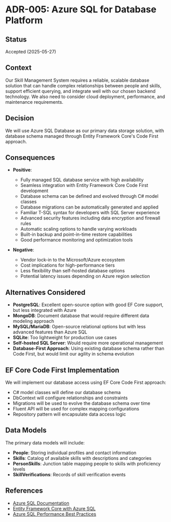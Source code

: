 # ADR-005: Azure SQL for Database Platform

## Status
Accepted (2025-05-27)

## Context
Our Skill Management System requires a reliable, scalable database solution that can handle complex relationships between people and skills, support efficient querying, and integrate well with our chosen backend technology. We also need to consider cloud deployment, performance, and maintenance requirements.

## Decision
We will use Azure SQL Database as our primary data storage solution, with database schema managed through Entity Framework Core's Code First approach.

## Consequences
- **Positive**:
  - Fully managed SQL database service with high availability
  - Seamless integration with Entity Framework Core Code First development
  - Database schema can be defined and evolved through C# model classes
  - Database migrations can be automatically generated and applied
  - Familiar T-SQL syntax for developers with SQL Server experience
  - Advanced security features including data encryption and firewall rules
  - Automatic scaling options to handle varying workloads
  - Built-in backup and point-in-time restore capabilities
  - Good performance monitoring and optimization tools
  
- **Negative**:
  - Vendor lock-in to the Microsoft/Azure ecosystem
  - Cost implications for high-performance tiers
  - Less flexibility than self-hosted database options
  - Potential latency issues depending on Azure region selection
  
## Alternatives Considered
- **PostgreSQL**: Excellent open-source option with good EF Core support, but less integrated with Azure
- **MongoDB**: Document database that would require different data modeling approach
- **MySQL/MariaDB**: Open-source relational options but with less advanced features than Azure SQL
- **SQLite**: Too lightweight for production use cases
- **Self-hosted SQL Server**: Would require more operational management
- **Database-First Approach**: Using existing database schema rather than Code First, but would limit our agility in schema evolution

## EF Core Code First Implementation
We will implement our database access using EF Core Code First approach:
- C# model classes will define our database schema
- DbContext will configure relationships and constraints
- Migrations will be used to evolve the database schema over time
- Fluent API will be used for complex mapping configurations
- Repository pattern will encapsulate data access logic

## Data Models
The primary data models will include:

- **People**: Storing individual profiles and contact information
- **Skills**: Catalog of available skills with descriptions and categories
- **PersonSkills**: Junction table mapping people to skills with proficiency levels
- **SkillVerifications**: Records of skill verification events

## References
- [Azure SQL Documentation](https://docs.microsoft.com/en-us/azure/azure-sql/)
- [Entity Framework Core with Azure SQL](https://docs.microsoft.com/en-us/azure/azure-sql/database/connect-query-dotnet-core)
- [Azure SQL Performance Best Practices](https://docs.microsoft.com/en-us/azure/azure-sql/database/performance-guidance)
